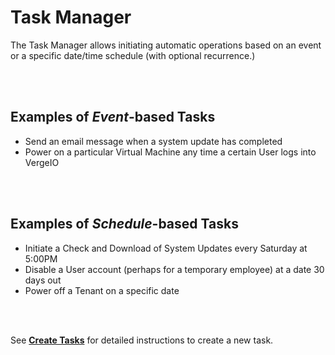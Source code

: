 

# Task Manager

The Task Manager allows initiating automatic operations based on an event or a specific date/time schedule (with optional recurrence.)


<br>
<br>

## Examples of *Event*\-based Tasks

-   Send an email message when a system update has completed
-   Power on a particular Virtual Machine any time a certain User logs into VergeIO


<br>
<br>

## Examples of *Schedule*\-based Tasks

-   Initiate a Check and Download of System Updates every Saturday at 5:00PM
-   Disable a User account (perhaps for a temporary employee) at a date 30 days out
-   Power off a Tenant on a specific date

<br>
<br>

See [**Create Tasks**](/public/ProductGuide/createtasks) for detailed instructions to create a new task.